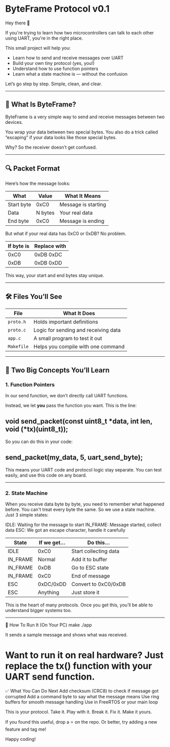 # ByteFrame Protocol v0.1

Hey there 👋

If you're trying to learn how two microcontrollers can talk to each other using UART, you're in the right place.

This small project will help you:

- Learn how to send and receive messages over UART
- Build your own tiny protocol (yes, you!)
- Understand how to use function pointers
- Learn what a state machine is — without the confusion

Let’s go step by step. Simple, clean, and clear.

---

## 🚀 What Is ByteFrame?

ByteFrame is a very simple way to send and receive messages between two devices.

You wrap your data between two special bytes. You also do a trick called “escaping” if your data looks like those special bytes.

Why? So the receiver doesn’t get confused.

---

## 🔍 Packet Format

Here’s how the message looks:

| What        | Value  | What It Means             |
|-------------|--------|---------------------------|
| Start byte  | 0xC0   | Message is starting       |
| Data        | N bytes| Your real data            |
| End byte    | 0xC0   | Message is ending         |

But what if your real data has 0xC0 or 0xDB? No problem.

| If byte is  | Replace with     |
|-------------|------------------|
| 0xC0        | 0xDB 0xDC        |
| 0xDB        | 0xDB 0xDD        |

This way, your start and end bytes stay unique.

---

## 🛠 Files You’ll See

| File      | What It Does                          |
|-----------|----------------------------------------|
| `proto.h` | Holds important definitions            |
| `proto.c` | Logic for sending and receiving data   |
| `app.c`   | A small program to test it out         |
| `Makefile`| Helps you compile with one command     |

---

## 🧠 Two Big Concepts You’ll Learn

### 1. Function Pointers

In our send function, we don’t directly call UART functions.

Instead, we let **you** pass the function you want. This is the line:

## void send_packet(const uint8_t *data, int len, void (*tx)(uint8_t));

So you can do this in your code:

## send_packet(my_data, 5, uart_send_byte);

This means your UART code and protocol logic stay separate. You can test easily, and use this code on any board.

---

### 2. State Machine

When you receive data byte by byte, you need to remember what happened before.
You can't treat every byte the same.
So we use a state machine. Just 3 simple states:

IDLE: Waiting for the message to start
IN_FRAME: Message started, collect data
ESC: We got an escape character, handle it carefully


| State     | If we get… | Do this…              |
| --------- | ---------- | --------------------- |
| IDLE      | 0xC0       | Start collecting data |
| IN\_FRAME | Normal     | Add it to buffer      |
| IN\_FRAME | 0xDB       | Go to ESC state       |
| IN\_FRAME | 0xC0       | End of message        |
| ESC       | 0xDC/0xDD  | Convert to 0xC0/0xDB  |
| ESC       | Anything   | Just store it         |

This is the heart of many protocols. Once you get this, you’ll be able to understand bigger systems too.

---

🧪 How To Run It (On Your PC)
make
./app

It sends a sample message and shows what was received.

# Want to run it on real hardware? Just replace the tx() function with your UART send function.

✅ What You Can Do Next
Add checksum (CRC8) to check if message got corrupted
Add a command byte to say what the message means
Use ring buffers for smooth message handling
Use in FreeRTOS or your main loop

This is your protocol. Take it. Play with it. Break it. Fix it. Make it yours.

If you found this useful, drop a ⭐ on the repo. Or better, try adding a new feature and tag me!

Happy coding!
